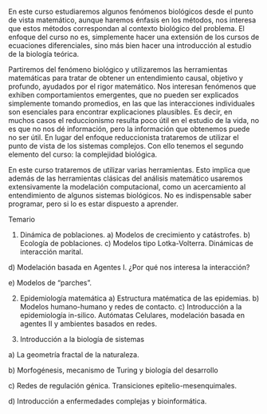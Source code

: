 En este curso estudiaremos algunos fenómenos biológicos desde el punto de vista matemático, aunque haremos énfasis en los métodos, nos interesa que estos métodos correspondan al contexto biológico del problema. El enfoque del curso no es, simplemente hacer una extensión de los cursos de ecuaciones diferenciales, sino más bien hacer una introducción al estudio de la biología teórica.


Partiremos del fenómeno biológico y utilizaremos las herramientas matemáticas para tratar de obtener un entendimiento causal, objetivo y profundo, ayudados por el rigor matemático. Nos interesan fenómenos que exhiben comportamientos emergentes, que no pueden ser explicados simplemente tomando promedios, en las
que las interacciones individuales son esenciales para encontrar explicaciones plausibles. Es decir, en muchos casos el reduccionismo resulta poco útil en el estudio de la vida, no es que no nos dé información, pero la información que obtenemos puede no ser útil. En lugar del enfoque reduccionista trataremos de utilizar el punto de vista de los sistemas complejos. Con ello tenemos el segundo elemento del curso: la complejidad biológica.


En este curso trataremos de utilizar varias herramientas. Esto implica que además de las herramientas clásicas del análisis matemático usaremos extensivamente la modelación computacional, como un acercamiento al entendimiento de algunos sistemas biológicos. No es indispensable saber programar, pero si lo es estar
dispuesto a aprender.

Temario
1. Dinámica de poblaciones.
a) Modelos de crecimiento y catástrofes.
b) Ecología de poblaciones.
c) Modelos tipo Lotka-Volterra. Dinámicas de interacción marital.

d) Modelación basada en Agentes I. ¿Por qué nos interesa la interacción?

e) Modelos de “parches”.


2. Epidemiología matemática
a) Estructura matématica de las epidemias.
b) Modelos humano-humano y redes de contacto.
c) Introducción a la epidemiología in-silico. Autómatas Celulares, modelación basada en agentes II y ambientes basados en redes.

3. Introducción a la biología de sistemas

a) La geometría fractal de la naturaleza.

b) Morfogénesis, mecanismo de Turing y biología del desarrollo

c) Redes de regulación génica. Transiciones epitelio-mesenquimales.

d) Introducción a enfermedades complejas y bioinformática.

